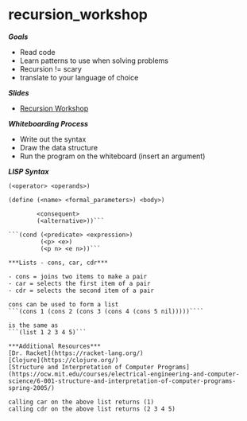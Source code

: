# recursion_workshop

***Goals***
- Read code
- Learn patterns to use when solving problems
- Recursion != scary
- translate to your language of choice

***Slides***
- [Recursion Workshop](http://www.slideshare.net/MaxGlassie/recursion-workshop)

***Whiteboarding Process***
- Write out the syntax
- Draw the data structure
- Run the program on the whiteboard (insert an argument)

***LISP Syntax***

```(<operator> <operands>)```

```(define (<name> <formal_parameters>) <body>)```

```(if (<predicate>)
        <consequent>
        (<alternative>))```

```(cond (<predicate> <expression>)
         (<p> <e>)
         (<p n> <e n>))```

***Lists - cons, car, cdr***

- cons = joins two items to make a pair
- car = selects the first item of a pair
- cdr = selects the second item of a pair

cons can be used to form a list
```(cons 1 (cons 2 (cons 3 (cons 4 (cons 5 nil)))))````

is the same as 
```(list 1 2 3 4 5)```

***Additional Resources***
[Dr. Racket](https://racket-lang.org/)
[Clojure](https://clojure.org/)
[Structure and Interpretation of Computer Programs](https://ocw.mit.edu/courses/electrical-engineering-and-computer-science/6-001-structure-and-interpretation-of-computer-programs-spring-2005/)

calling car on the above list returns (1)
calling cdr on the above list returns (2 3 4 5)
